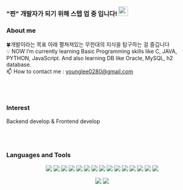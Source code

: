 ### "찐" 개발자가 되기 위해 스텝 업 중 입니다! <img src="https://raw.githubusercontent.com/MartinHeinz/MartinHeinz/master/wave.gif" width="25px"> </h1>

### About me
🍀개발이라는 목표 아래 펼쳐져있는 무한대의 지식을 탐구하는 걸 즐깁니다<br/>
💡 NOW I’m currently learning Basic Programming skills like C, JAVA, PYTHON, JavaScript.
   And also learning DB like Oracle, MySQL, h2 database. <br/>
📫 How to contact me : younglee0280@gmail.com </p>
<br>
</br>



### Interest 
Backend develop & Frontend develop

<br>
</br>


### Languages and Tools

<div align=center>
 <img src="https://img.shields.io/badge/HTML5-E34F26?style=for-the-badge&logo=html5&logoColor=white">
<img src="https://img.shields.io/badge/CSS3-1572B6?style=for-the-badge&logo=css3&logoColor=white">
 <img src="https://img.shields.io/badge/React-45b8d8?style=for-the-badge&logo=React&logoColor=white">
  <img src="https://img.shields.io/badge/JavaScript-323330?style=for-the-badge&logo=JavaScript&logoColor=white">
<img src="https://img.shields.io/badge/Python-3766AB?style=for-the-badge&logo=Python&logoColor=white">
  <img src="https://img.shields.io/badge/java-007396.svg?style=for-the-badge&logo=java&logoColor=white">
  <img src="https://img.shields.io/badge/visual%20Studio%20Code-007ACC?style=for-the-badge&logo=Visual%20Studio%20Code&logoColor=white">
  <img src="https://img.shields.io/badge/eclipse%20IDE-2C2255?style=for-the-badge&logo=Eclipse IDE&logoColor=white">
  <img src="https://img.shields.io/badge/spring-6DB33F?style=for-the-badge&logo=spring&logoColor=white">
  <img src="https://img.shields.io/badge/springBoot-6DB33F?style=for-the-badge&logo=spring&logoColor=white">
  <img src="https://img.shields.io/badge/mysql-4479A1?style=for-the-badge&logo=mysql&logoColor=white">
  <img src="https://img.shields.io/badge/h2%20DataBase-00000.svg?style=for-the-badge&logo=h2DataBase&logoColor=white">
  <img src="https://img.shields.io/badge/postman-FF6C37?style=for-the-badge&logo=Postman&logoColor=white">
  <img src="https://img.shields.io/badge/nextjs-000000?style=for-the-badge&logo=Next.js&logoColor=white">
  <img src="https://img.shields.io/badge/tailwindcss-000000?style=for-the-badge&logo=TailWindCss&logoColor=white">
</p>


<!-- status bar -->
  <img src="https://github-readme-stats.vercel.app/api?username=younglee0280&layout=compact&show_icons=true&theme=vue&hide_border=true" />
  <img src="https://github-readme-stats.vercel.app/api/top-langs/?username=younglee0280&layout=compact&theme=vue&hide_border=true" />


